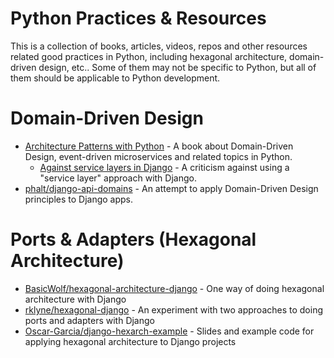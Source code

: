 # Python Practices & Resources

This is a collection of books, articles, videos, repos and other resources related good practices in Python, including hexagonal architecture, domain-driven design, etc.. Some of them may not be specific to Python, but all of them should be applicable to Python development.

# Domain-Driven Design

* [Architecture Patterns with Python](https://www.cosmicpython.com/book/preface.html) - A book about Domain-Driven Design, event-driven microservices and related topics in Python.
  * [Against service layers in Django](https://www.b-list.org/weblog/2020/mar/16/no-service/) - A criticism against using a "service layer" approach with Django.
* [phalt/django-api-domains](https://github.com/phalt/django-api-domains) - An attempt to apply Domain-Driven Design principles to Django apps.

# Ports & Adapters (Hexagonal Architecture)

* [BasicWolf/hexagonal-architecture-django](https://github.com/BasicWolf/hexagonal-architecture-django) - One way of doing hexagonal architecture with Django
* [rklyne/hexagonal-django](https://github.com/rklyne/hexagonal-django) - An experiment with two approaches to doing ports and adapters with Django
* [Oscar-Garcia/django-hexarch-example](https://github.com/Oscar-Garcia/django-hexarch-example) - Slides and example code for applying hexagonal architecture to Django projects
